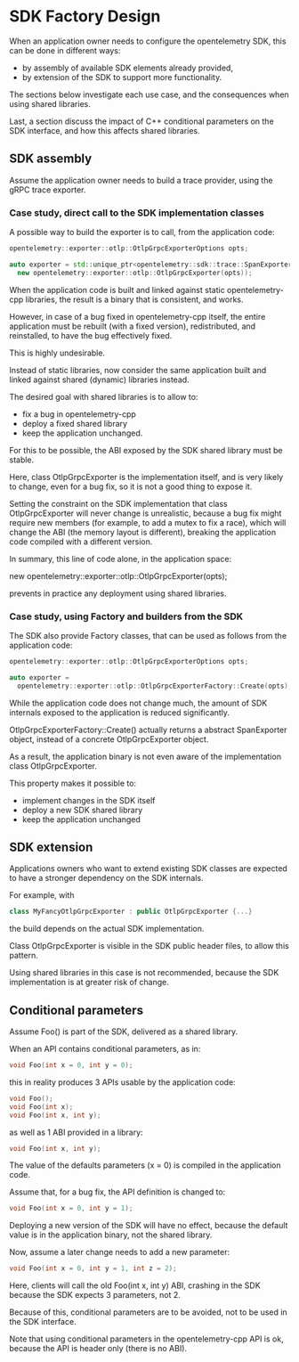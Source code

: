 # SDK Factory Design

When an application owner needs to configure the opentelemetry SDK,
this can be done in different ways:

- by assembly of available SDK elements already provided,
- by extension of the SDK to support more functionality.

The sections below investigate each use case,
and the consequences when using shared libraries.

Last, a section discuss the impact of C++ conditional parameters
on the SDK interface, and how this affects shared libraries.

## SDK assembly

Assume the application owner needs to build a trace provider, using the gRPC trace
exporter.

### Case study, direct call to the SDK implementation classes

A possible way to build the exporter is to call, from the application code:

```cpp
opentelemetry::exporter::otlp::OtlpGrpcExporterOptions opts;

auto exporter = std::unique_ptr<opentelemetry::sdk::trace::SpanExporter>(
  new opentelemetry::exporter::otlp::OtlpGrpcExporter(opts));
```

When the application code is built and linked against static
opentelemetry-cpp libraries, the result is a binary that is consistent, and
works.

However, in case of a bug fixed in opentelemetry-cpp itself, the entire
application must be rebuilt (with a fixed version), redistributed,
and reinstalled, to have the bug effectively fixed.

This is highly undesirable.

Instead of static libraries, now consider the same application built and
linked against shared (dynamic) libraries instead.

The desired goal with shared libraries is to allow to:

- fix a bug in opentelemetry-cpp
- deploy a fixed shared library
- keep the application unchanged.

For this to be possible, the ABI exposed by the SDK shared library
must be stable.

Here, class OtlpGrpcExporter is the implementation itself,
and is very likely to change, even for a bug fix,
so it is not a good thing to expose it.

Setting the constraint on the SDK implementation that class
OtlpGrpcExporter will never change is unrealistic,
because a bug fix might require new members (for example, to add a mutex to
fix a race), which will change the ABI (the memory layout is different),
breaking the application code compiled with a different version.

In summary, this line of code alone, in the application space:

  new opentelemetry::exporter::otlp::OtlpGrpcExporter(opts);

prevents in practice any deployment using shared libraries.

### Case study, using Factory and builders from the SDK

The SDK also provide Factory classes, that can be used as follows
from the application code:

```cpp
opentelemetry::exporter::otlp::OtlpGrpcExporterOptions opts;

auto exporter =
  opentelemetry::exporter::otlp::OtlpGrpcExporterFactory::Create(opts);
```

While the application code does not change much,
the amount of SDK internals exposed to the application is reduced
significantly.

OtlpGrpcExporterFactory::Create() actually returns a abstract SpanExporter
object, instead of a concrete OtlpGrpcExporter object.

As a result, the application binary is not even aware of the implementation
class OtlpGrpcExporter.

This property makes it possible to:

- implement changes in the SDK itself
- deploy a new SDK shared library
- keep the application unchanged

## SDK extension

Applications owners who want to extend existing SDK classes are expected
to have a stronger dependency on the SDK internals.

For example, with

```cpp
class MyFancyOtlpGrpcExporter : public OtlpGrpcExporter {...}
```

the build depends on the actual SDK implementation.

Class OtlpGrpcExporter is visible in the SDK public header files,
to allow this pattern.

Using shared libraries in this case is not recommended,
because the SDK implementation is at greater risk of change.

## Conditional parameters

Assume Foo() is part of the SDK, delivered as a shared library.

When an API contains conditional parameters, as in:

```cpp
void Foo(int x = 0, int y = 0);
```

this in reality produces 3 APIs usable by the application code:

```cpp
void Foo();
void Foo(int x);
void Foo(int x, int y);
```

as well as 1 ABI provided in a library:

```cpp
void Foo(int x, int y);
```

The value of the defaults parameters (x = 0) is compiled in the application
code.

Assume that, for a bug fix, the API definition is changed to:

```cpp
void Foo(int x = 0, int y = 1);
```

Deploying a new version of the SDK will have no effect,
because the default value is in the application binary, not the shared
library.

Now, assume a later change needs to add a new parameter:

```cpp
void Foo(int x = 0, int y = 1, int z = 2);
```

Here, clients will call the old Foo(int x, int y) ABI, crashing in the SDK
because the SDK expects 3 parameters, not 2.

Because of this, conditional parameters are to be avoided,
not to be used in the SDK interface.

Note that using conditional parameters in the opentelemetry-cpp API is ok,
because the API is header only (there is no ABI).
